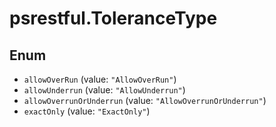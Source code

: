 # psrestful.ToleranceType

## Enum

* `allowOverRun` (value: `"AllowOverRun"`)
* `allowUnderrun` (value: `"AllowUnderrun"`)
* `allowOverrunOrUnderrun` (value: `"AllowOverrunOrUnderrun"`)
* `exactOnly` (value: `"ExactOnly"`)
